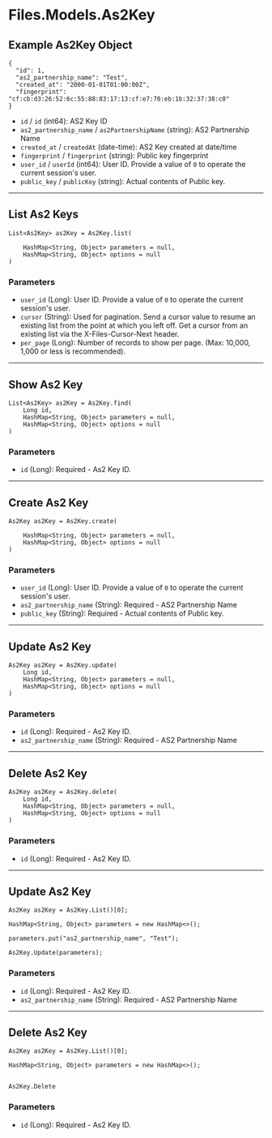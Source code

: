 # Files.Models.As2Key

## Example As2Key Object

```
{
  "id": 1,
  "as2_partnership_name": "Test",
  "created_at": "2000-01-01T01:00:00Z",
  "fingerprint": "cf:cb:d3:26:52:6c:55:88:83:17:13:cf:e7:70:eb:1b:32:37:38:c0"
}
```

* `id` / `id`  (int64): AS2 Key ID
* `as2_partnership_name` / `as2PartnershipName`  (string): AS2 Partnership Name
* `created_at` / `createdAt`  (date-time): AS2 Key created at date/time
* `fingerprint` / `fingerprint`  (string): Public key fingerprint
* `user_id` / `userId`  (int64): User ID.  Provide a value of `0` to operate the current session's user.
* `public_key` / `publicKey`  (string): Actual contents of Public key.


---

## List As2 Keys

```
List<As2Key> as2Key = As2Key.list(
    
    HashMap<String, Object> parameters = null,
    HashMap<String, Object> options = null
)
```

### Parameters

* `user_id` (Long): User ID.  Provide a value of `0` to operate the current session's user.
* `cursor` (String): Used for pagination.  Send a cursor value to resume an existing list from the point at which you left off.  Get a cursor from an existing list via the X-Files-Cursor-Next header.
* `per_page` (Long): Number of records to show per page.  (Max: 10,000, 1,000 or less is recommended).


---

## Show As2 Key

```
List<As2Key> as2Key = As2Key.find(
    Long id, 
    HashMap<String, Object> parameters = null,
    HashMap<String, Object> options = null
)
```

### Parameters

* `id` (Long): Required - As2 Key ID.


---

## Create As2 Key

```
As2Key as2Key = As2Key.create(
    
    HashMap<String, Object> parameters = null,
    HashMap<String, Object> options = null
)
```

### Parameters

* `user_id` (Long): User ID.  Provide a value of `0` to operate the current session's user.
* `as2_partnership_name` (String): Required - AS2 Partnership Name
* `public_key` (String): Required - Actual contents of Public key.


---

## Update As2 Key

```
As2Key as2Key = As2Key.update(
    Long id, 
    HashMap<String, Object> parameters = null,
    HashMap<String, Object> options = null
)
```

### Parameters

* `id` (Long): Required - As2 Key ID.
* `as2_partnership_name` (String): Required - AS2 Partnership Name


---

## Delete As2 Key

```
As2Key as2Key = As2Key.delete(
    Long id, 
    HashMap<String, Object> parameters = null,
    HashMap<String, Object> options = null
)
```

### Parameters

* `id` (Long): Required - As2 Key ID.


---

## Update As2 Key

```
As2Key as2Key = As2Key.List()[0];

HashMap<String, Object> parameters = new HashMap<>();

parameters.put("as2_partnership_name", "Test");

As2Key.Update(parameters);
```

### Parameters

* `id` (Long): Required - As2 Key ID.
* `as2_partnership_name` (String): Required - AS2 Partnership Name


---

## Delete As2 Key

```
As2Key as2Key = As2Key.List()[0];

HashMap<String, Object> parameters = new HashMap<>();


As2Key.Delete
```

### Parameters

* `id` (Long): Required - As2 Key ID.
